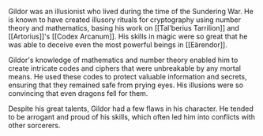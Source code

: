 Gildor was an illusionist who lived during the time of the Sundering War. He is known to have created illusory rituals for cryptography using number theory and mathematics, basing his work on [[Tal'berius Tarrilion]] and [[Artorius]]'s [[Codex Arcanum]]. His skills in magic were so great that he was able to deceive even the most powerful beings in [[Eärendor]].

Gildor's knowledge of mathematics and number theory enabled him to create intricate codes and ciphers that were unbreakable by any mortal means. He used these codes to protect valuable information and secrets, ensuring that they remained safe from prying eyes. His illusions were so convincing that even dragons fell for them.

Despite his great talents, Gildor had a few flaws in his character. He tended to be arrogant and proud of his skills, which often led him into conflicts with other sorcerers.